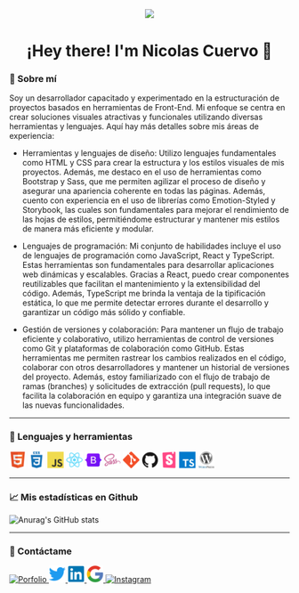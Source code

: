 <div align="center">
  <img src="https://media.giphy.com/media/ZVik7pBtu9dNS/giphy.gif" width="200">
  <h1>¡Hey there! I'm Nicolas Cuervo 🐉</h1>
</div>

### 🧑 Sobre mí

Soy un desarrollador capacitado y experimentado en la estructuración de proyectos basados en herramientas de Front-End. Mi enfoque se centra en crear soluciones visuales atractivas y funcionales utilizando diversas herramientas y lenguajes. Aquí hay más detalles sobre mis áreas de experiencia:

- Herramientas y lenguajes de diseño:
Utilizo lenguajes fundamentales como HTML y CSS para crear la estructura y los estilos visuales de mis proyectos. Además, me destaco en el uso de herramientas como Bootstrap y Sass, que me permiten agilizar el proceso de diseño y asegurar una apariencia coherente en todas las páginas. Además, cuento con experiencia en el uso de librerías como Emotion-Styled y Storybook, las cuales son fundamentales para mejorar el rendimiento de las hojas de estilos, permitiéndome estructurar y mantener mis estilos de manera más eficiente y modular.

- Lenguajes de programación:
Mi conjunto de habilidades incluye el uso de lenguajes de programación como JavaScript, React y TypeScript. Estas herramientas son fundamentales para desarrollar aplicaciones web dinámicas y escalables. Gracias a React, puedo crear componentes reutilizables que facilitan el mantenimiento y la extensibilidad del código. Además, TypeScript me brinda la ventaja de la tipificación estática, lo que me permite detectar errores durante el desarrollo y garantizar un código más sólido y confiable.

- Gestión de versiones y colaboración:
Para mantener un flujo de trabajo eficiente y colaborativo, utilizo herramientas de control de versiones como Git y plataformas de colaboración como GitHub. Estas herramientas me permiten rastrear los cambios realizados en el código, colaborar con otros desarrolladores y mantener un historial de versiones del proyecto. Además, estoy familiarizado con el flujo de trabajo de ramas (branches) y solicitudes de extracción (pull requests), lo que facilita la colaboración en equipo y garantiza una integración suave de las nuevas funcionalidades.
   
---

### 🔨 Lenguajes y herramientas
<div>
  <img src="https://github.com/devicons/devicon/blob/master/icons/html5/html5-original.svg" title="HTML5" alt="HTML" width="30" height="30">
  <img src="https://github.com/devicons/devicon/blob/master/icons/css3/css3-plain-wordmark.svg" title="CSS3" alt="CSS" width="30" height="30">
  <img src="https://github.com/devicons/devicon/blob/master/icons/javascript/javascript-original.svg" title="JavaScript" alt="JavaScript" width="30" height="30">
  <img src="https://github.com/devicons/devicon/blob/master/icons/react/react-original.svg" title="React" alt="React" width="30" height="30">
  <img src="https://github.com/devicons/devicon/blob/master/icons/bootstrap/bootstrap-original.svg" title="Bootstrap" alt="Bootstrap" width="30" height="30">
  <img src="https://github.com/devicons/devicon/blob/master/icons/sass/sass-original.svg" title="Sass" alt="Sass" width="30" height="30">
  <img src="https://github.com/devicons/devicon/blob/master/icons/git/git-original.svg" title="Git" alt="Git" width="30" height="30">
  <img src="https://github.com/devicons/devicon/blob/master/icons/github/github-original.svg" title="GitHub" alt="GitHub" width="30" height="30">
  <img src="https://github.com/devicons/devicon/blob/master/icons/storybook/storybook-original.svg" title="StoryBook" alt="StoryBook" width="30" height="30">
  <img src="https://github.com/devicons/devicon/blob/master/icons/typescript/typescript-original.svg" title="TypeScript" alt="TypeScript" width="30" height="30">
    <img src="https://github.com/devicons/devicon/blob/master/icons/wordpress/wordpress-original.svg" title="TypeScript" alt="TypeScript" width="30" height="30">
</div>
   
---
   
### 📈 Mis estadísticas en Github
   
![Anurag's GitHub stats](https://github-readme-stats.vercel.app/api?username=NicolasEstebanCuervo&show_icons=true&theme=tokyonight)

---
  
### 📱 Contáctame

<div align="left">
  <a href="https://nicolas-cuervo.vercel.app/" target="_blank">
    <img src="https://www.svgrepo.com/show/261026/portfolio.svg" alt="Porfolio" width="30" height="30">
  </a>
  <a href="https://twitter.com/EstebanCuervo_" target="_blank">
    <img src="https://github.com/devicons/devicon/blob/master/icons/twitter/twitter-original.svg" alt="Twitter" width="30" height="30">
  </a>
  <a href="https://www.linkedin.com/in/nicolasestebancuervo/" target="_blank">
    <img src="https://github.com/devicons/devicon/blob/master/icons/linkedin/linkedin-original.svg" alt="LinkedIn" width="30" height="30">
  </a>
  <a href="mailto:rojascuervo942@gmail.com">
    <img src="https://github.com/devicons/devicon/blob/master/icons/google/google-original.svg" alt="Correo electrónico" width="30" height="30">
  </a>
  <a href="https://www.instagram.com/rojas_cuervo" target="_blank">
    <img src="https://img.uxwing.com/wp-content/themes/uxwing/download/brands-social-media/instagram-color-icon.svg" alt="Instagram" width="30" height="30">
  </a>
</div>
